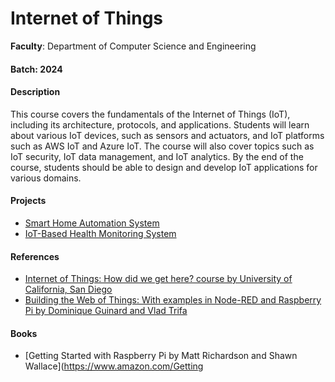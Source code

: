 # Internet of Things

**Faculty**: Department of Computer Science and Engineering

#### Batch: 2024

#### Description

This course covers the fundamentals of the Internet of Things (IoT), including its architecture, protocols, and applications. Students will learn about various IoT devices, such as sensors and actuators, and IoT platforms such as AWS IoT and Azure IoT. The course will also cover topics such as IoT security, IoT data management, and IoT analytics. By the end of the course, students should be able to design and develop IoT applications for various domains.

#### Projects

- [Smart Home Automation System](https://github.com/jainamansari/smart-home)
- [IoT-Based Health Monitoring System](https://github.com/jainamansari/iot-health-monitoring)

#### References

- [Internet of Things: How did we get here? course by University of California, San Diego](https://www.coursera.org/learn/internet-of-things-history)
- [Building the Web of Things: With examples in Node-RED and Raspberry Pi by Dominique Guinard and Vlad Trifa](https://www.amazon.com/Building-Web-Things-Examples-Node-RED/dp/1617293776)

#### Books

- [Getting Started with Raspberry Pi by Matt Richardson and Shawn Wallace](https://www.amazon.com/Getting
